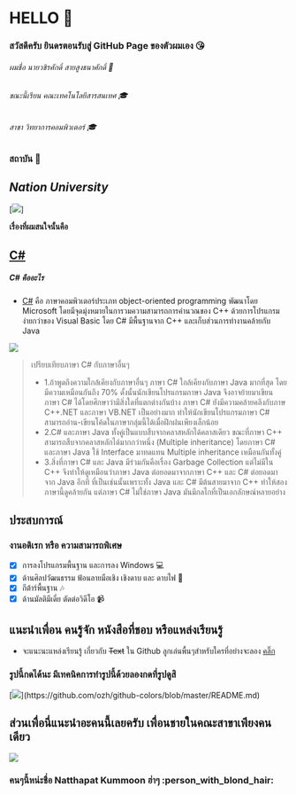 # HELLO &#x1F537;
### สวัสดีครับ ยินดรตอนรับสู่ GitHub Page ของตัวผมเอง :kissing_heart:

###### ผมชื่อ นายวชิรศักดิ์ สายสูงธนาศักดิ์ :boy:
###### ขณะนี้เรียน คณะเทคโนโลยีสารสนเทศ :mortar_board:
###### สาขา วิทยาการคอมพิวเตอร์ :mortar_board:
### สถาบัน :school:
## _Nation University_ 

  
  [![](https://github.com/fulkkie24/CSharpHomeWork/blob/master/Image/Nation_University_Logo.png)]

**เรื่องที่ผมสนใจนั้นคือ**

## [C#](http://mindphp.com/%E0%B8%84%E0%B8%B9%E0%B9%88%E0%B8%A1%E0%B8%B7%E0%B8%AD/73-%E0%B8%84%E0%B8%B7%E0%B8%AD%E0%B8%AD%E0%B8%B0%E0%B9%84%E0%B8%A3/2184-c-%E0%B8%8A%E0%B8%B2%E0%B8%A3%E0%B9%8C%E0%B8%9B-%E0%B8%84%E0%B8%B7%E0%B8%AD%E0%B8%AD%E0%B8%B0%E0%B9%84%E0%B8%A3)
##### C# คืออะไร
* [C#](http://mindphp.com/%E0%B8%84%E0%B8%B9%E0%B9%88%E0%B8%A1%E0%B8%B7%E0%B8%AD/73-%E0%B8%84%E0%B8%B7%E0%B8%AD%E0%B8%AD%E0%B8%B0%E0%B9%84%E0%B8%A3/2184-c-%E0%B8%8A%E0%B8%B2%E0%B8%A3%E0%B9%8C%E0%B8%9B-%E0%B8%84%E0%B8%B7%E0%B8%AD%E0%B8%AD%E0%B8%B0%E0%B9%84%E0%B8%A3) คือ ภาษาคอมพิวเตอร์ประเภท  object-oriented programming พัฒนาโดย  Microsoft โดยมีจุดมุ่งหมายในการวมความสามารถการคำนวณของ C++ ด้วยการโปรแกรมง่ายกว่าของ Visual Basic โดย C# มีพื้นฐานจาก C++ และเก็บส่วนการทำงานคล้ายกับ Java

[![](https://github.com/fulkkie24/CSharpHomeWork/blob/master/marcuscode_XLgCGHrYlAfWpY2_1000.png)](https://github.com/ozh/github-colors/blob/master/README.md)

> เปรียบเทียบภาษา C# กับภาษาอื่นๆ
 > - 1.ถ้าพูดถึงความใกล้เคียงกับภาษาอื่นๆ ภาษา C# ใกล้เคียงกับภาษา Java มากที่สุด โดยมีความเหมือนกันถึง 70% ดั้งนั้นนักเขียนโปรแกรมภาษา Java จึงอาจย้ายมาเขียนภาษา C# ได้โดยศึกษาว่ามีสิ่งใดที่แตกต่างกันบ้าง ภาษา C# ยังมีความคล้ายคลึงกับภาษ C++.NET และภาษา VB.NET เป็นอย่างมาก ทำให้นักเขียนโปรแกรมภาษา C# สามารถอ่าน-เขียนโค้ดในภาษากลุ่มนี้ได้เมื่อฝึกฝนเพียงเล็กน้อย 
 > - 2.C# และภาษา Java ทั้งคู่เป็นแบบสืบจากคลาสหลักได้คลาสเดียว ขณะที่ภาษา C++ สามารถสืบจากคลาสหลักได้มากกว่าหนึ่ง (Multiple inheritance) โดยภาษา C# และภาษา Java ใช้ Interface มาทดแทน Multiple inheritance เหมือนกันทั้งคู่
 > - 3.สิ่งที่ภาษา C# และ Java มีร่วมกันคือเรื่อง Garbage Collection แต่ไม่มีใน C++ จึงทำให้ดูเหมือนว่าภาษา Java ต่อยอดมาจากภาษา C++ และ C# ต่อยอดมาจาก Java อีกที ที่เป็นเช่นนั้นเพราะทั้ง Java และ C# มีต้นสายมาจาก C++ ทำให้สองภาษานี้ดูคล้ายกัน แต่ภาษา C# ไม่ใช่ภาษา Java มันมีกลไกที่เป็นเอกลักษณ์หลายอย่าง

## ประสบการณ์
### งานอดิเรก หรือ ความสามารถพิเศษ 
- [x]  การลงโปรแกรมพื้นฐาน และการลง Windows :computer:
- [x]  ด้านศิลปวัฒนธรรม ฟ้อนลายมือเชิง เชิงดาบ และ ดาบไฟ :sparkler:
- [x]  กีต้าร์พื้นฐาน :notes:	
- [x]  ด้านมัลติมีเดี่ย ตัดต่อวิดีโอ :video_camera:

## แนะนำเพื่อน คนรู้จัก หนังสือที่ชอบ หรือแหล่งเรียนรู้
 *  จะแนะนะแหล่งเรียนรู้ เกี่ยวกับ ~~Text~~ ใน Github ลูกเล่นพื้นๆสำหรับใครที่อย่างจะลอง [คลิ๊ก](https://help.github.com/articles/basic-writing-and-formatting-syntax/)
### รูปนี้กดได้นะ มีเทคนิคการทำรูปนี้ด้วยลองกดที่รูปดูสิ
[![](http://via.placeholder.com/720x480/814CCC/ffffff&text="%20CSharpHomeWork")](https://github.com/ozh/github-colors/blob/master/README.md)

## ส่วนเพื่อนี่แนะนำอะคนนี้เลยครับ เพื่อนชายในคณะสาขาเพียงคนเดียว

[![](https://github.com/fulkkie24/CSharpHomeWork/blob/master/Image/24775241_1448049001960001_4373445840658595687_n.jpg)](https://github.com/ozh/github-colors/blob/master/README.md)

### คนๆนี้หน่ะชื่อ Natthapat Kummoon ฮ่าๆ :person_with_blond_hair:




